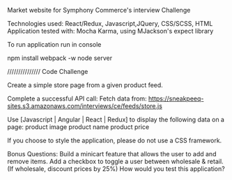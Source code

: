 Market website for Symphony Commerce's interview Challenge

Technologies used:
React/Redux, Javascript,JQuery, CSS/SCSS, HTML
Application tested with: Mocha Karma, using MJackson's expect library

To run application run in console

npm install
webpack -w
node server

///////////////
Code Challenge

Create a simple store page from a given product feed.

Complete a successful API call:
Fetch data from: https://sneakpeeq-sites.s3.amazonaws.com/interviews/ce/feeds/store.js

Use [Javascript | Angular | React | Redux] to display the following data on a page:
product image
product name
product price

If you choose to style the application, please do not use a CSS framework.

Bonus Questions:
Build a minicart feature that allows the user to add and remove items.
Add a checkbox to toggle a user between wholesale & retail. (If wholesale, discount prices by 25%)
How would you test this application?
